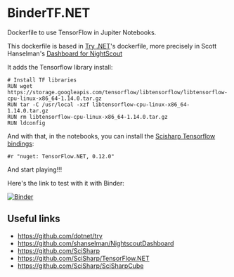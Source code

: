 # BinderTF.NET
Dockerfile to use TensorFlow in Jupiter Notebooks.

This dockerfile is based in [Try .NET](<https://github.com/dotnet/try>)'s dockerfile, more precisely in Scott Hanselman's [Dashboard for NightScout](<https://github.com/shanselman/NightscoutDashboard>)

It adds the Tensorflow library install:

```
# Install TF libraries
RUN wget https://storage.googleapis.com/tensorflow/libtensorflow/libtensorflow-cpu-linux-x86_64-1.14.0.tar.gz
RUN tar -C /usr/local -xzf libtensorflow-cpu-linux-x86_64-1.14.0.tar.gz
RUN rm libtensorflow-cpu-linux-x86_64-1.14.0.tar.gz
RUN ldconfig
```

And with that, in the notebooks, you can install the [Scisharp Tensorflow bindings](<https://github.com/SciSharp/TensorFlow.NET>):

```
#r "nuget: TensorFlow.NET, 0.12.0"
```

And start playing!!!

Here's the link to test with it with Binder:

[![Binder](https://mybinder.org/badge_logo.svg)](https://mybinder.org/v2/gh/javiercp/BinderTF.NET/master?urlpath=lab)

## Useful links
- https://github.com/dotnet/try
- https://github.com/shanselman/NightscoutDashboard
- https://github.com/SciSharp
- https://github.com/SciSharp/TensorFlow.NET
- https://github.com/SciSharp/SciSharpCube